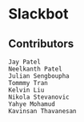 # Slackbot
## Contributors     
    Jay Patel
    Neelkanth Patel
    Julian Sengboupha
    Tommmy Tran
    Kelvin Liu
    Nikola Stevanovic
    Yahye Mohamud
    Kavinsan Thavanesan
